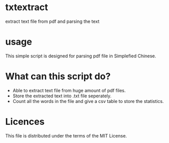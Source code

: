 # txtextract
extract text file from pdf and parsing the text

# usage
This simple script is designed for parsing pdf file in Simplefied Chinese.

# What can this script do?

- Able to extract text file from huge amount of pdf files.
- Store the extracted text into .txt file seperately.
- Count all the words in the file and give a csv table to store the statistics.

# Licences

This file is distributed under the terms of the MIT License.
